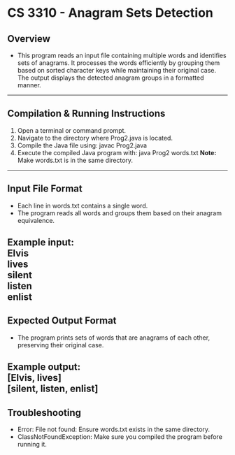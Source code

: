 # CS 3310 - Anagram Sets Detection

## **Overview**
- This program reads an input file containing multiple words and identifies sets of anagrams. It processes the words efficiently by grouping them based on sorted character keys while maintaining their original case. The output displays the detected anagram groups in a formatted manner.
---

## **Compilation & Running Instructions**
1. Open a terminal or command prompt.
2. Navigate to the directory where Prog2.java is located.
3. Compile the Java file using: javac Prog2.java
4. Execute the compiled Java program with: java Prog2 words.txt
**Note:** Make words.txt is in the same directory.
---

## **Input File Format**
- Each line in words.txt contains a single word.
- The program reads all words and groups them based on their anagram equivalence.

Example input:  
Elvis  
lives  
silent  
listen  
enlist  
---

## **Expected Output Format**
- The program prints sets of words that are anagrams of each other, preserving their original case.

Example output:   
[Elvis, lives]  
[silent, listen, enlist]  
---

## **Troubleshooting**
- Error: File not found: Ensure words.txt exists in the same directory.
- ClassNotFoundException: Make sure you compiled the program before running it.

